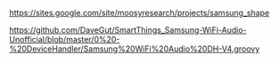 https://sites.google.com/site/moosyresearch/projects/samsung_shape

https://github.com/DaveGut/SmartThings_Samsung-WiFi-Audio-Unofficial/blob/master/0%20-%20DeviceHandler/Samsung%20WiFi%20Audio%20DH-V4.groovy
